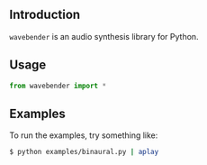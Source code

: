 ## Introduction

`wavebender` is an audio synthesis library for Python.

## Usage

```python
from wavebender import *
```

## Examples

To run the examples, try something like:

```sh
$ python examples/binaural.py | aplay
```

